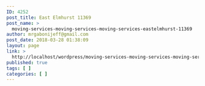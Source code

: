 ```yaml
---
ID: 4252
post_title: East Elmhurst 11369
post_name: >
  moving-services-moving-services-moving-services-eastelmhurst-11369
author: mrgabonijeff@gmail.com
post_date: 2018-03-28 01:38:09
layout: page
link: >
  http://localhost/wordpress/moving-services-moving-services-moving-services-eastelmhurst-11369/
published: true
tags: [ ]
categories: [ ]
---
```

